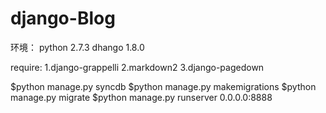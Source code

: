 # django-Blog

环境： python 2.7.3
	   dhango 1.8.0
	   
require: 1.django-grappelli
		 2.markdown2
		 3.django-pagedown

$python manage.py syncdb
$python manage.py makemigrations
$python manage.py migrate
$python manage.py runserver 0.0.0.0:8888